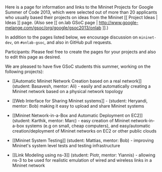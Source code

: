 Here is a page for information and links to the Mininet Projects for Google Summer of Code 2013, which were selected out of more than 20 applicants who usually based their projects on ideas from the Mininet [[ Project Ideas | Ideas ]] page. (Also see [[ on.lab GSoC page | http://www.google-melange.com/gsoc/org/google/gsoc2013/onlab ]].)

In addition to the pages listed below, we encourage discussion on `mininet-dev`, on `#onlab-gsoc`, and also in GitHub pull requests.

Participants: Please feel free to create the pages for your projects and also to edit this page as desired.

We are pleased to have five GSoC students this summer, working on the following projects):

* [[Automatic Mininet Network Creation based on a real network]] (student: Basavesh, mentor: Ali) - easily and automatically creating a Mininet network based on a physical network topology

* [[Web Interface for Sharing Mininet systems]] - (student: Heryandi, mentor: Bob) making it easy to upload and share Mininet systems

* [[Mininet Network-in-a-Box and Automatic Deployment on EC2]] (student: Karthik, mentor: Marc) - easy creation of Mininet network-in-a-box systems (e.g on small, cheap computers), and easy/automatic creation/deployment of Mininet networks on EC2 or other public clouds

* [[Mininet System Testing]] (student: Mattias, mentor: Bob) - improving Mininet's system level tests and testing infrastructure

* [[Link Modeling using ns-3]] (student: Piotr, mentor: Yiannis) - allowing ns-3 to be used for realistic emulation of wired and wireless links in a Mininet network



